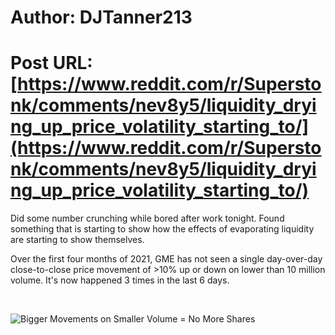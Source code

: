 # Author: DJTanner213
# Post URL: [https://www.reddit.com/r/Superstonk/comments/nev8y5/liquidity_drying_up_price_volatility_starting_to/](https://www.reddit.com/r/Superstonk/comments/nev8y5/liquidity_drying_up_price_volatility_starting_to/)


Did some number crunching while bored after work tonight.  Found something that is starting to show how the effects of evaporating liquidity are starting to show themselves.

Over the first four months of 2021, GME has not seen a single day-over-day close-to-close price movement of >10% up or down on lower than 10 million volume.  It's now happened 3 times in the last 6 days.  

&#x200B;

![Bigger Movements on Smaller Volume = No More Shares](https://preview.redd.it/aeuuybdomrz61.png?width=598&format=png&auto=webp&s=d1b1bdffb8779be197c96096bb570517beeb62dd)